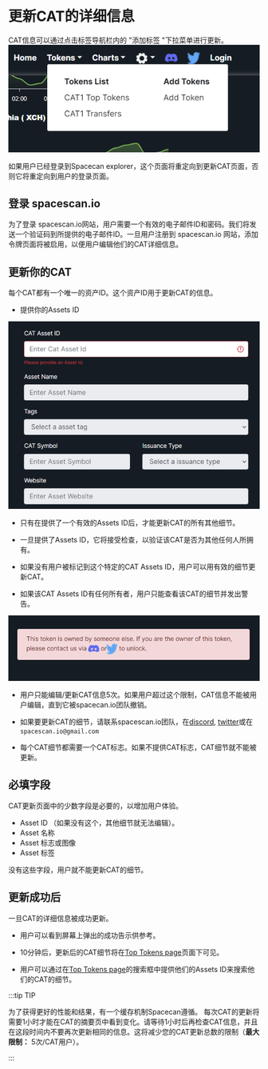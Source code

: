 # 更新CAT的详细信息

CAT信息可以通过点击标签导航栏内的 "添加标签 "下拉菜单进行更新。
![Add token nav bar](/img/updatecatinfodetails/Addtokennavbar.png)

如果用户已经登录到Spacecan explorer，这个页面将重定向到更新CAT页面，否则它将重定向到用户的登录页面。

## 登录 spacescan.io

为了登录 spacescan.io网站，用户需要一个有效的电子邮件ID和密码。我们将发送一个验证码到所提供的电子邮件ID。一旦用户注册到 spacescan.io 网站，添加令牌页面将被启用，以便用户编辑他们的CAT详细信息。

## 更新你的CAT

每个CAT都有一个唯一的资产ID。这个资产ID用于更新CAT的信息。

- 提供你的Assets ID

![Asset ID bar](/img/updatecatinfodetails/asset_id_bar.png)

- 只有在提供了一个有效的Assets ID后，才能更新CAT的所有其他细节。

- 一旦提供了Assets ID，它将接受检查，以验证该CAT是否为其他任何人所拥有。

- 如果没有用户被标记到这个特定的CAT Assets ID，用户可以用有效的细节更新CAT。

- 如果该CAT Assets ID有任何所有者，用户只能查看该CAT的细节并发出警告。

![Not a owner error](/img/updatecatinfodetails/notownererror.png)

- 用户只能编辑/更新CAT信息5次。如果用户超过这个限制，CAT信息不能被用户编辑，直到它被spacecan.io团队撤销。

- 如果要更新CAT的细节，请联系spacescan.io团队，在[discord](https://discord.com/invite/Bb4sj3Bg9P), [twitter](https://twitter.com/spacescan_io)或在`spacescan.io@gmail.com`

- 每个CAT细节都需要一个CAT标志。如果不提供CAT标志，CAT细节就不能被更新。

## 必填字段

CAT更新页面中的少数字段是必要的，以增加用户体验。

- Asset ID （如果没有这个，其他细节就无法编辑）。
- Asset 名称
- Asset 标志或图像
- Asset 标签

没有这些字段，用户就不能更新CAT的细节。

## 更新成功后

一旦CAT的详细信息被成功更新。

- 用户可以看到屏幕上弹出的成功告示供参考。

- 10分钟后，更新后的CAT细节将在[Top Tokens page](https://www.spacescan.io/xch/cat1/topTokens)页面下可见。

- 用户可以通过在[Top Tokens page](https://www.spacescan.io/xch/cat1/topTokens)的搜索框中提供他们的Assets ID来搜索他们的CAT的细节。

:::tip TIP

为了获得更好的性能和结果，有一个缓存机制Spacecan遵循。
每次CAT的更新将需要1小时才能在CAT的摘要页中看到变化。请等待1小时后再检查CAT信息，并且在这段时间内不要再次更新相同的信息。这将减少您的CAT更新总数的限制（**最大限制：** 5次/CAT用户）。

:::